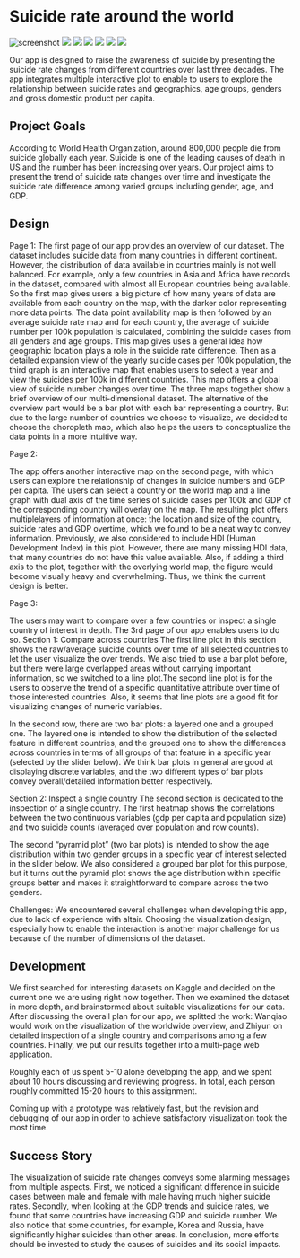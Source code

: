 # Suicide rate around the world

![screenshot](page1_map1.png)
![](page1_map2.png)
![](page1_map3.png)
![](page2.png)
![](page3_graph1.png)
![](page3_graph2.png)
![](page3_graph3.png)

Our app is designed to raise the awareness of suicide by presenting the suicide rate changes from different countries over last three decades. The app integrates multiple interactive plot to enable to users to explore the relationship between suicide rates and geographics, age groups, genders and gross domestic product per capita. 

## Project Goals

According to World Health Organization, around 800,000 people die from suicide globally each year. Suicide is one of the leading causes of death in US and the number has been increasing over years. Our project aims to present the trend of suicide rate changes over time and investigate the suicide rate difference among varied groups including gender, age, and GDP.

## Design

Page 1:
The first page of our app provides an overview of our dataset. The dataset includes suicide data from many countries in different continent. However, the distribution of data available in countries mainly is not well balanced. For example, only a few countries in Asia and Africa have records in the dataset, compared with almost all European countries being available. So the first map gives users a big picture of how many years of data are available from each country on the map, with the darker color representing more data points. The data point availability map is then followed by an average suicide rate map and for each country, the average of suicide number per 100k population is calculated, combining the suicide cases from all genders and age groups. This map gives uses a general idea how geographic location plays a role in the suicide rate difference. Then as a detailed expansion view of the yearly suicide cases per 100k population, the third graph is an interactive map that enables users to select a year and view the suicides per 100k in different countries. This map offers a global view of suicide number changes over time. The three maps together show a brief overview of our multi-dimensional dataset. 
The alternative of the overview part would be a bar plot with each bar representing a country. But due to the large number of countries we choose to visualize, we decided to choose the choropleth map, which also helps the users to conceptualize the data points in a more intuitive way. 

Page 2:
 
The app offers another interactive map on the second page, with which users can explore the relationship of changes in suicide numbers and GDP per capita. The users can select a country on the world map and a line graph with dual axis of the time series of suicide cases per 100k and GDP of the corresponding country will overlay on the map. The resulting plot offers multiplelayers of information at once: the location and size of the country, suicide rates and GDP overtime, which we found to be a neat way to convey information. Previously, we also considered to include HDI (Human Development Index) in this plot. However, there are many missing HDI data, that many countries do not have this value available. Also, if adding a third axis to the plot, together with the overlying world map, the figure would become visually heavy and overwhelming. Thus, we think the current design is better. 

Page 3:

The users may want to compare over a few countries or inspect a single country of interest in depth. The 3rd page of our app enables users to do so.
Section 1: Compare across countries
The first line plot in this section shows the raw/average suicide counts over time of all selected countries to let the user visualize the over trends. We also tried to use a bar plot before, but there were large overlapped areas without carrying important information, so we switched to a line plot.The second line plot is for the users to observe the trend of a specific quantitative attribute over time of those interested countries.  Also, it seems that line plots are a good fit for visualizing changes of numeric variables.

In the second row, there are two bar plots: a layered one and a grouped one. The layered one is intended to show the distribution of the selected feature in different countries, and the grouped one to show the differences across countries in terms of all groups of that feature in a specific year (selected by the slider below). We think bar plots in general are good at displaying discrete variables, and the two different types of bar plots convey overall/detailed information better respectively.

Section 2: Inspect a single country
The second section is dedicated to the inspection of a single country. The first heatmap shows the correlations between the two continuous variables (gdp per capita and population size) and two suicide counts (averaged over population and row counts).

The second “pyramid plot” (two bar plots) is intended to show the age distribution within two gender groups in a specific year of interest selected in the slider below. We also considered a grouped bar plot for this purpose, but it turns out the pyramid plot shows the age distribution within specific groups better and makes it straightforward to compare across the two genders.

Challenges:
We encountered several challenges when developing this app, due to lack of experience with altair. Choosing the visualization design, especially how to enable the interaction is another major challenge for us because of the number of dimensions of the dataset.

## Development

We first searched for interesting datasets on Kaggle and decided on the current one we are using right now together. Then we examined the dataset in more depth, and brainstormed about suitable visualizations for our data.
After discussing the overall plan for our app, we splitted the work: Wanqiao would work on the visualization of the worldwide overview, and Zhiyun on detailed inspection of a single country and comparisons among a few countries. Finally, we put our results together into a multi-page web application.

Roughly each of us spent 5-10 alone developing the app, and we spent about 10 hours discussing and reviewing progress. In total, each person roughly committed 15-20 hours to this assignment.

Coming up with a prototype was relatively fast, but the revision and debugging of our app in order to achieve satisfactory visualization took the most time.


## Success Story

The visualization of suicide rate changes conveys some alarming messages from multiple aspects. First, we noticed a significant difference in suicide cases between male and female with male having much higher suicide rates. Secondly, when looking at the GDP trends and suicide rates, we found that some countries have increasing GDP and suicide number. We also notice that some countries, for example, Korea and Russia, have significantly higher suicides than other areas. In conclusion, more efforts should be invested to study the causes of suicides and its social impacts.
